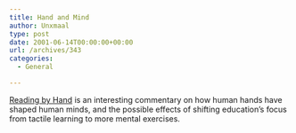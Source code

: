 ```yaml
---
title: Hand and Mind
author: Unxmaal
type: post
date: 2001-06-14T00:00:00+00:00
url: /archives/343
categories:
  - General

---
```

<A HREF="http://www.futureofthebook.com/storiestoc/hand">Reading by Hand</A> is an interesting commentary on how human hands have shaped human minds, and the possible effects of shifting education&#8217;s focus from tactile learning to more mental exercises.